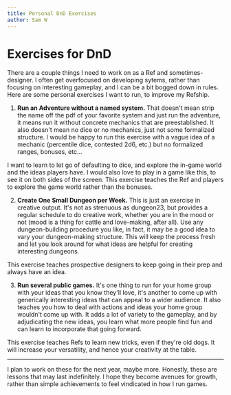 ```yaml
---
title: Personal DnD Exercises
author: Sam W
---
```





# Exercises for DnD

There are a couple things I need to work on as a Ref and sometimes-designer. I often get overfocused on developing sytems, rather than focusing on interesting gameplay, and I can be a bit bogged down in rules. Here are some personal exercises I want to run, to improve my Refship.

1. **Run an Adventure without a named system.** That doesn't mean strip the name off the pdf of your favorite system and just run the adventure, it means run it without concrete mechanics that are preestablished. It also doesn't mean no dice or no mechanics, just not some formalized structure. I would be happy to run this exercise with a vague idea of a mechanic (percentile dice, contested 2d6, etc.) but no formalized ranges, bonuses, etc...

I want to learn to let go of defaulting to dice, and explore the in-game world and the ideas players have. I would also love to play in a game like this, to see it on both sides of the screen. This exercise teaches the Ref and players to explore the game world rather than the bonuses.


2. **Create One Small Dungeon per Week.** This is just an exercise in creative output. It's not as strenuous as dungeon23, but provides a regular schedule to do creative work, whether you are in the mood or not (mood is a thing for cattle and love-making, after all). Use any dungeon-building procedure you like, in fact, it may be a good idea to vary your dungeon-making structure. This will keep the process fresh and let you look around for what ideas are helpful for creating interesting dungeons.

This exercise teaches prospective designers to keep going in their prep and always have an idea.


3. **Run several public games.** It's one thing to run for your home group with your ideas that you know they'll love, it's another to come up with generically interesting ideas that can appeal to a wider audience. It also teaches you how to deal with actions and ideas your home group wouldn't come up with. It adds a lot of variety to the gameplay, and by adjudicating the new ideas, you learn what more people find fun and can learn to incorporate that going forward.

This exercise teaches Refs to learn new tricks, even if they're old dogs. It will increase your versatility, and hence your creativity at the table.


------


I plan to work on these for the next year, maybe more. Honestly, these are lessons that may last indefinitely. I hope they become avenues for growth, rather than simple achievements to feel vindicated in how I run games.






<link rel="stylesheet" href="../rpg-styles.css">


